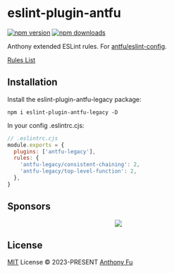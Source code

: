 # eslint-plugin-antfu

[![npm version][npm-version-src]][npm-version-href]
[![npm downloads][npm-downloads-src]][npm-downloads-href]

Anthony extended ESLint rules. For [antfu/eslint-config](https://github.com/antfu/eslint-config).

[Rules List](./src/rules)

## Installation

Install the eslint-plugin-antfu-legacy package:

```
npm i eslint-plugin-antfu-legacy -D
```

In your config .eslintrc.cjs:

```js
// .eslintrc.cjs
module.exports = {
  plugins: ['antfu-legacy'],
  rules: {
    'antfu-legacy/consistent-chaining': 2,
    'antfu-legacy/top-level-function': 2,
  },
}
```

## Sponsors

<p align="center">
  <a href="https://cdn.jsdelivr.net/gh/antfu/static/sponsors.svg">
    <img src='https://cdn.jsdelivr.net/gh/antfu/static/sponsors.svg'/>
  </a>
</p>

## License

[MIT](./LICENSE) License © 2023-PRESENT [Anthony Fu](https://github.com/antfu)

<!-- Badges -->

[npm-version-src]: https://img.shields.io/npm/v/eslint-plugin-antfu?style=flat&colorA=080f12&colorB=1fa669
[npm-version-href]: https://npmjs.com/package/eslint-plugin-antfu
[npm-downloads-src]: https://img.shields.io/npm/dm/eslint-plugin-antfu?style=flat&colorA=080f12&colorB=1fa669
[npm-downloads-href]: https://npmjs.com/package/eslint-plugin-antfu

